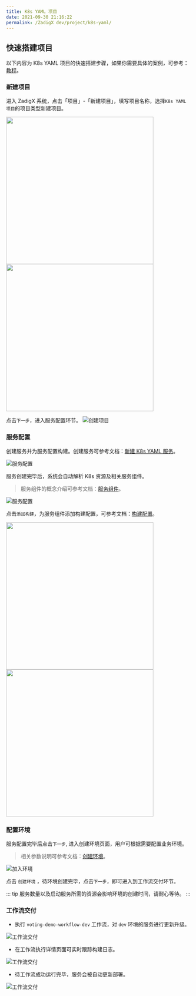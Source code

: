 ```yaml
---
title: K8s YAML 项目
date: 2021-09-30 21:16:22
permalink: /ZadigX dev/project/k8s-yaml/
---
```


## 快速搭建项目

以下内容为 K8s YAML 项目的快速搭建步骤，如果你需要具体的案例，可参考：[教程](https://www.koderover.com/tutorials/codelabs/GitHub/index.html?index=..%2F..index#0)。

### 新建项目

进入 ZadigX 系统，点击「项目」-「新建项目」，填写项目名称，选择`K8s YAML 项目`的项目类型新建项目。

<img src="../_images/k8s_voting_onboarding_0.png" width="400">
<img src="../_images/k8s_voting_onboarding_1.png" width="400">

点击`下一步`，进入服务配置环节。
![创建项目](../_images/helm_chart_sample_onboarding_2_0.png)

### 服务配置
创建服务并为服务配置构建。创建服务可参考文档：[新建 K8s YAML 服务](/ZadigX%20dev/project/service/k8s/#新建服务)。

![服务配置](../_images/k8s_voting_onboarding_2.png)

服务创建完毕后，系统会自动解析 K8s 资源及相关服务组件。

> 服务组件的概念介绍可参考文档：[服务组件](/ZadigX%20dev/project/service/module/)。

![服务配置](../_images/k8s_voting_onboarding_2_1.png)

点击`添加构建`，为服务组件添加构建配置，可参考文档：[构建配置](/ZadigX%20dev/project/build/)。

<img src="../_images/k8s_voting_onboarding_build_config_0.png" width="400">
<img src="../_images/k8s_voting_onboarding_build_config.png" width="400">

### 配置环境

服务配置完毕后点击`下一步`, 进入创建环境页面，用户可根据需要配置业务环境。

> 相关参数说明可参考文档：[创建环境](/ZadigX%20dev/project/env/k8s/#新建环境)。

![加入环境](../_images/k8s_voting_onboarding_3.png)

点击 `创建环境` ，待环境创建完毕，点击`下一步`，即可进入到工作流交付环节。

::: tip
服务数量以及启动服务所需的资源会影响环境的创建时间，请耐心等待。
:::

### 工作流交付

- 执行 `voting-demo-workflow-dev` 工作流，对 `dev` 环境的服务进行更新升级。

![工作流交付](../_images/k8s_voting_onboarding_4.png)

- 在工作流执行详情页面可实时跟踪构建日志。

![工作流交付](../_images/k8s_voting_run_pipeline.png)

- 待工作流成功运行完毕，服务会被自动更新部署。

![工作流交付](../_images/k8s_voting_show_updated_env.png)
